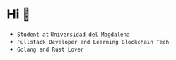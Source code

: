 # Hi 🤖

- `Student at` [`Universidad del Magdalena`](https://unimagdalena.edu.co)
- `Fullstack Developer and Learning Blockchain Tech`
- `Golang and Rust Lover`

